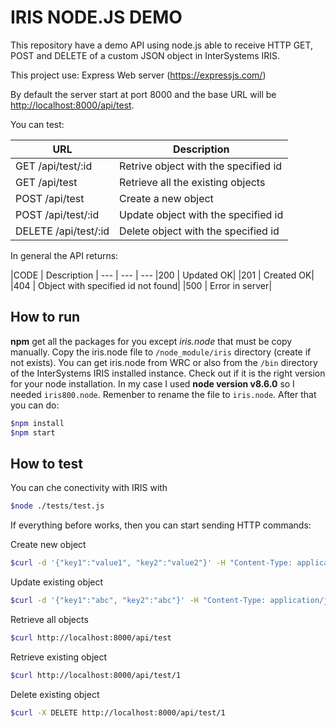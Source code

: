 # IRIS NODE.JS DEMO

This repository have a demo API using node.js able to receive HTTP GET, POST and DELETE of a custom JSON object in InterSystems IRIS.

This project use:
Express Web server (<https://expressjs.com/>)

By default the server start at port 8000 and the base URL will be
 <http://localhost:8000/api/test>.

You can test:

URL | Description
--- | -----------
GET /api/test/:id | Retrive object with the specified id
GET /api/test| Retrieve all the existing objects
POST /api/test| Create a new object
POST /api/test/:id | Update object with the specified id
DELETE /api/test/:id| Delete object with the specified id

In general the API returns:

|CODE | Description |
--- | --- | ---
|200 | Updated OK|
|201 | Created OK|
|404 | Object with specified id not found|
|500 | Error in server|

## How to run

**npm** get all the packages for you except *iris.node* that must be copy manually. Copy the iris.node file to `/node_module/iris` directory (create if not exists). You can get iris.node from WRC or also from the `/bin` directory of the InterSystems IRIS installed instance. Check out if it is the right version for your node installation.
In my case I used **node version v8.6.0** so I needed `iris800.node`. Remenber to rename the file to `iris.node`. After that you can do:

```bash
$npm install
$npm start
```

## How to test

You can che conectivity with IRIS with

```bash
$node ./tests/test.js
```

If everything before works, then you can start sending HTTP commands:

Create new object

```bash
$curl -d '{"key1":"value1", "key2":"value2"}' -H "Content-Type: application/json" -X POST http://localhost:8000/api/test
```

Update existing object

```bash
$curl -d '{"key1":"abc", "key2":"abc"}' -H "Content-Type: application/json" -X POST http://localhost:8000/api/test/1
```

Retrieve all objects

```bash
$curl http://localhost:8000/api/test
```

Retrieve existing object

```bash
$curl http://localhost:8000/api/test/1
```

Delete existing object

```bash
$curl -X DELETE http://localhost:8000/api/test/1
```